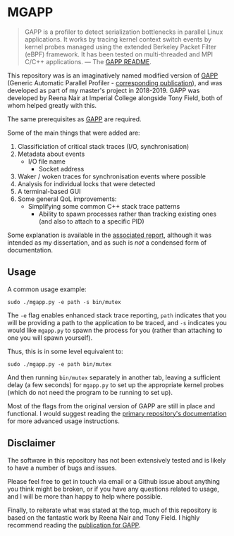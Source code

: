 # MGAPP

>GAPP is a profiler to detect serialization bottlenecks in parallel Linux applications. It works by tracing kernel context switch events by kernel probes managed using the extended Berkeley Packet Filter (eBPF) framework. It has been tested on multi-threaded and MPI C/C++ applications.
> &mdash; The [GAPP README](https://github.com/RN-dev-repo/GAPP).

This repository was is an imaginatively named modified version of [GAPP](https://github.com/RN-dev-repo/GAPP) (Generic Automatic Parallel Profiler -
[corresponding publication](https://arxiv.org/abs/2004.05628)),
and was developed as part of my master's project in 2018-2019.
GAPP was developed by Reena Nair at Imperial College alongside Tony Field, both of whom helped greatly with this.

The same prerequisites as [GAPP](https://github.com/RN-dev-repo/GAPP) are required.

Some of the main things that were added are:

1. Classificiation of critical stack traces (I/O, synchronisation)
1. Metadata about events
    * I/O file name
		* Socket address
1. Waker / woken traces for synchronisation events where possible
1. Analysis for individual locks that were detected
1. A terminal-based GUI
1. Some general QoL improvements:
    * Simplifying some common C++ stack trace patterns
		* Ability to spawn processes rather than tracking existing ones (and also to attach to a specific PID)

Some explanation is available in the [associated report](./Report.pdf), although it was intended
as my dissertation, and as such is *not* a condensed form of documentation.

## Usage

A common usage example:

```shell
sudo ./mgapp.py -e path -s bin/mutex
```

The `-e` flag enables enhanced stack trace reporting, `path` indicates that you will be providing a path to the application
to be traced, and `-s` indicates you would like `mgapp.py` to spawn the process for you (rather than attaching to one you will
spawn yourself).

Thus, this is in some level equivalent to:

```shell
sudo ./mgapp.py -e path bin/mutex
```

And then running `bin/mutex` separately in another tab, leaving a sufficient delay (a few seconds) for `mgapp.py` to set up the appropriate kernel
probes (which do not need the program to be running to set up).

Most of the flags from the original version of GAPP are still in place and functional. I would suggest reading the
[primary repository's documentation](https://github.com/RN-dev-repo/GAPP) for more advanced usage instructions.

## Disclaimer

The software in this repository has not been extensively tested and is likely to have a number of bugs and issues.

Please feel free to get in touch via email or a Github issue about anything you think might be broken, or if you have any questions
related to usage, and I will be more than happy to help where possible.

Finally, to reiterate what was stated at the top, much of this repository is based on the fantastic work by Reena Nair and Tony Field.
I highly recommend reading the [publication for GAPP](https://arxiv.org/abs/2004.05628).

